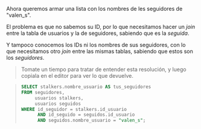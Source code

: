 Ahora queremos armar una lista con los nombres de les seguidores de "valen_s". 

El problema es que no sabemos su ID, por lo que necesitamos hacer un _join_ entre la tabla de usuarios y la de seguidores, sabiendo que es la _seguida_.

Y tampoco conocemos los IDs ni los nombres de sus seguidores, con lo que necesitamos otro _join_ entre las mismas tablas, sabiendo que estos son los _seguidores_.

> Tomate un tiempo para tratar de entender esta resolución, y luego copiala en el editor para ver lo que devuelve.

> ``` sql
> SELECT stalkers.nombre_usuario AS tus_seguidores
> FROM seguidores, 
>      usuarios stalkers, 
>      usuarios seguidos
> WHERE id_seguidor = stalkers.id_usuario
>       AND id_seguido = seguidos.id_usuario 
>       AND seguidos.nombre_usuario = "valen_s";
> ```
